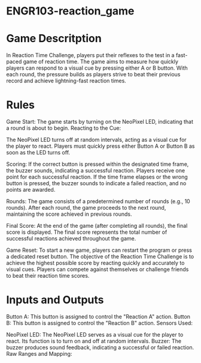 # ENGR103-reaction_game

# Game Descritption
In Reaction Time Challenge, players put their reflexes to the test in a fast-paced game of reaction time. The game aims to measure how quickly players can respond to a visual cue by pressing either A or B button. With each round, the pressure builds as players strive to beat their previous record and achieve lightning-fast reaction times.

# Rules
Game Start:
The game starts by turning on the NeoPixel LED, indicating that a round is about to begin.
Reacting to the Cue:

The NeoPixel LED turns off at random intervals, acting as a visual cue for the player to react.
Players must quickly press either Button A or Button B as soon as the LED turns off.

Scoring:
If the correct button is pressed within the designated time frame, the buzzer sounds, indicating a successful reaction.
Players receive one point for each successful reaction.
If the time frame elapses or the wrong button is pressed, the buzzer sounds to indicate a failed reaction, and no points are awarded.

Rounds:
The game consists of a predetermined number of rounds (e.g., 10 rounds).
After each round, the game proceeds to the next round, maintaining the score achieved in previous rounds.

Final Score:
At the end of the game (after completing all rounds), the final score is displayed.
The final score represents the total number of successful reactions achieved throughout the game.

Game Reset:
To start a new game, players can restart the program or press a dedicated reset button.
The objective of the Reaction Time Challenge is to achieve the highest possible score by reacting quickly and accurately to visual cues. Players can compete against themselves or challenge friends to beat their reaction time scores.

# Inputs and Outputs
Button A: This button is assigned to control the "Reaction A" action.
Button B: This button is assigned to control the "Reaction B" action.
Sensors Used:

NeoPixel LED: The NeoPixel LED serves as a visual cue for the player to react. Its function is to turn on and off at random intervals.
Buzzer: The buzzer produces sound feedback, indicating a successful or failed reaction.
Raw Ranges and Mapping:
